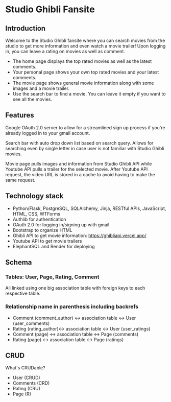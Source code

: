 # Studio Ghibli Fansite

## Introduction

Welcome to the Studio Ghibli fansite where you can search movies from the studio to get more information and even watch a movie trailer! Upon logging in, you can leave a rating on movies as well as comment.

* The home page displays the top rated movies as well as the latest comments. 
* Your personal page shows your own top rated movies and your latest comments. 
* The movie page shows general movie information along with some images and a movie trailer.
* Use the search bar to find a movie. You can leave it empty if you want to see all the movies. 


## Features

Google OAuth 2.0 server to allow for a streamlined sign up process if you're already logged in to your gmail account.

Search bar with auto drop down list based on search query. Allows for searching even by single letter in case user is not familiar with Studio Ghibli movies. 

Movie page pulls images and information from Studio Ghibli API while Youtube API pulls a trailer for the selected movie. After Youtube API request, the video URL is stored in a cache to avoid having to make the same request. 


## Technology stack

* Python/Flask, PostgreSQL, SQLAlchemy, Jinja, RESTful APIs, JavaScript, HTML, CSS, WTForms
* Authlib for authentication 
* OAuth 2.0 for logging in/signing up with gmail
* Bootstrap to organize HTML
* Ghibli API to get movie information: https://ghibliapi.vercel.app/
* Youtube API to get movie trailers
* ElephantSQL and Render for deploying 

## Schema

### Tables: User, Page, Rating, Comment

All linked using one big association table with foreign keys to each respective table. 

### Relationship name in parenthesis including backrefs  

* Comment (comment_author) <-> association table <-> User (user_comments)
* Rating (rating_author)<-> association table <-> User (user_ratings)
* Comment (page) <-> association table <-> Page (comments)
* Rating (page) <-> association table <-> Page (ratings) 

## CRUD

What's CRUDable?

* User (CRUD)
* Comments (CRD)
* Rating (CRU)
* Page (R)